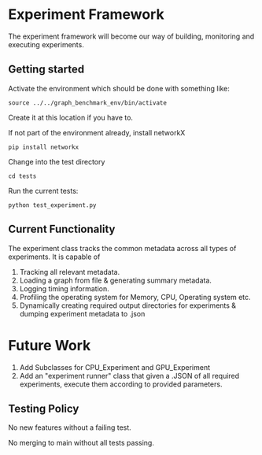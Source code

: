 # Experiment Framework

The experiment framework will become our way of building, monitoring and executing experiments. 

## Getting started

Activate the environment which should be done with something like:

    source ../../graph_benchmark_env/bin/activate

Create it at this location if you have to. 

If not part of the environment already, install networkX

    pip install networkx

Change into the test directory

    cd tests

Run the current tests: 

    python test_experiment.py

## Current Functionality

The experiment class tracks the common metadata across all types of experiments. It is capable of

1. Tracking all relevant metadata.
2. Loading a graph from file & generating summary metadata.
3. Logging timing information.
4. Profiling the operating system for Memory, CPU, Operating system etc. 
5. Dynamically creating required output directories for experiments & dumping experiment metadata to .json

# Future Work

1. Add Subclasses for CPU_Experiment and GPU_Experiment
2. Add an "experiment runner" class that given a .JSON of all required experiments, execute them according to provided parameters. 

## Testing Policy

No new features without a failing test. 

No merging to main without all tests passing. 